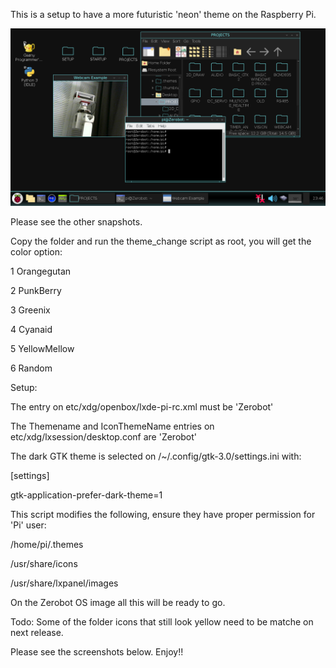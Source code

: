 This is a setup to have a more futuristic 'neon' theme on the Raspberry Pi.

![alt text](https://github.com/statorworks/LINUX_EXAMPLES/blob/main/THEME/Screenshot_cyan.png)

Please see the other snapshots.

Copy the folder and run the theme_change script as root, you will get the color option:

1 Orangegutan

2 PunkBerry

3 Greenix

4 Cyanaid

5 YellowMellow

6 Random

Setup:

The <theme><name> entry on etc/xdg/openbox/lxde-pi-rc.xml must be 'Zerobot'

The Themename and IconThemeName entries on etc/xdg/lxsession/desktop.conf are 'Zerobot'

The dark GTK theme is selected on /~/.config/gtk-3.0/settings.ini with:

[settings]

gtk-application-prefer-dark-theme=1


This script modifies the following, ensure they have proper permission for 'Pi' user:

/home/pi/.themes 

/usr/share/icons 

/usr/share/lxpanel/images


On the Zerobot OS image all this will be ready to go.

Todo: Some of the folder icons that still look yellow need to be matche on next release.

Please see the screenshots below. Enjoy!!
